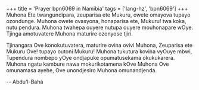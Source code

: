 +++
title = 'Prayer bpn6069 in Namibia'
tags = ['lang-hz', 'bpn6069']
+++
Muhona Ete twangundipara, zeuparisa ete Mukuru, owete omayova tupayo ozondunge. Muhona owete ovasyona, honaparisa ete, Mukuru! twa koka, nutu pendura. Muhona twahepa ouyere nutupa ouyere mouhonapare wOye. Tjinga amotuvatere Muhona maturire ozonyose tjiri.

Tjinangara Ove konokutuvatera, maturire ovina ovivi Muhona, Zeuparisa ete Mukuru Ove! tupayo outoni Mukuru! Muhona tukutura kovina vyOuye mbwi, Tupendura nombepo yOye ondjapuke opumatusekama okukukarera. Muhona ngatu kambure nawa mokurikotamena kOve Muhona Ove omunamasa ayehe, Ove unondjesiro Muhona omunandjenda.

-- Abdu'l-Bahá
